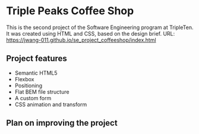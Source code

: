 # Triple Peaks Coffee Shop

This is the second project of the Software Engineering program at TripleTen. It was created using HTML and CSS, based on the design brief. URL: https://jwang-011.github.io/se_project_coffeeshop/index.html 

## Project features

- Semantic HTML5
- Flexbox
- Positioning
- Flat BEM file structure
- A custom form
- CSS animation and transform

## Plan on improving the project
